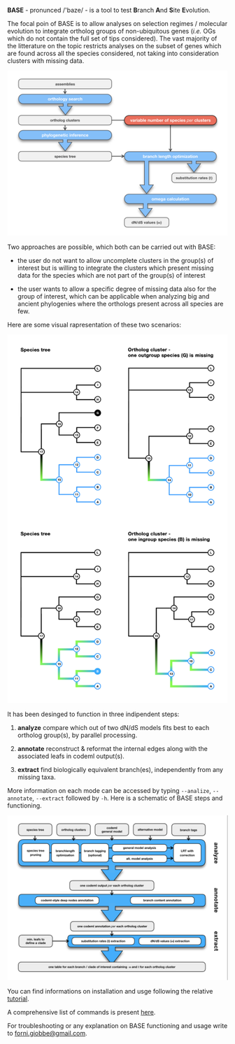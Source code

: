 **BASE** - pronunced  /'baze/ - is a tool to test **B**ranch **A**nd **S**ite **E**volution.



The focal poin of BASE is to allow analyses on selection regimes / molecular evolution to integrate ortholog groups of non-ubiquitous genes (*i.e.* OGs which do not 
contain the full set of tips considered). The vast majority of the litterature on the topic restricts analyses on the subset of genes which are found across all the species considered,
not taking into consideration clusters with missing data. 

![Image description](https://github.com/for-giobbe/BASE/blob/master/figures/Fig.0.jpeg)

Two approaches are possible, which both can be carried out with BASE:

* the user do not want to allow uncomplete clusters in the group(s) of interest but is willing to integrate the clusters which present missing data for the species which are not part of the group(s) of interest

* the user wants to allow a specific degree of missing data also for the group of interest, which can be applicable when analyzing big and ancient phylogenies where the orthologs present across all  species are few.

Here are some visual rapresentation of these two scenarios:

![Image description](https://github.com/for-giobbe/BASE/blob/master/figures/Fig.2.jpg)

It has been desinged to function in three indipendent steps:

1.   **analyze**        compare which out of two dN/dS models fits best to each ortholog group(s), by parallel processing.

2.   **annotate**	reconstruct & reformat the internal edges along with the associated leafs in codeml output(s).

3.   **extract**        find biologically equivalent branch(es), independently from any missing taxa.

More information on each mode can be accessed by typing ```--analize```, ```--annotate```, ```--extract``` followed by ```-h```.
Here is a schematic of BASE steps and functioning.

![Image description](https://github.com/for-giobbe/BASE/blob/master/figures/Fig.3.png)

You can find informations on installation and usge following the relative [tutorial](https://github.com/for-giobbe/BASE/blob/master/tutorial_0.md).

A comprehensive list of commands is present [here](https://github.com/for-giobbe/BASE/blob/master/command_list.md).

For troubleshooting or any explanation on BASE functioning and usage write to forni.giobbe@gmail.com.
